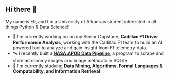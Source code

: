 ## Hi there 👋

My name is Eli, and I'm a University of Arkansas student interested in all things Python & Data Science!

- 🔭 I'm currently working on on my Senior Capstone, **Cadillac F1 Driver Performance Analysis**, working with the Cadillac F1 team to build an AI powered tool to analyze and gain insight from F1 telemetry data.
- 🛰️ I recently built a [**NASA APOD Data Pipeline**](https://github.com/eli-rosee/nasa-apod-pipeline), a program to scrape and store astronomy images and image metadata in SQLite.
- 🌱 I'm currently studying **Data Mining, Algorithms, Formal Languages & Computability, and Information Retrieval**
